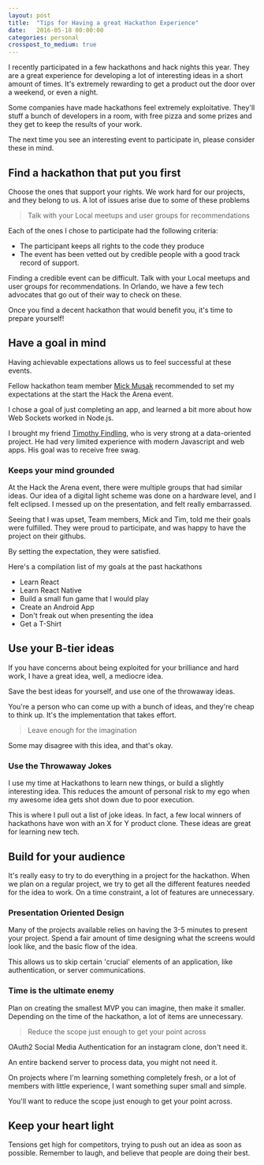 ```yaml
---
layout: post
title:  "Tips for Having a great Hackathon Experience"
date:   2016-05-18 00:00:00
categories: personal
crosspost_to_medium: true
---
```


I recently participated in a few hackathons and hack nights this year. They are a great experience for developing a lot of interesting ideas in a short amount of times. It's extremely rewarding to get a product out the door over a weekend, or even a night.

Some companies have made hackathons feel extremely exploitative. They'll stuff a bunch of developers in a room, with free pizza and some prizes and they get to keep the results of your work.

The next time you see an interesting event to participate in, please consider these in mind.

## Find a hackathon that put you first

Choose the ones that support your rights. We work hard for our projects, and they belong to us. A lot of issues arise due to some of these problems

> Talk with your Local meetups and user groups for recommendations

Each of the ones I chose to participate had the following criteria:

* The participant keeps all rights to the code they produce
* The event has been vetted out by credible people with a good track record of support.

Finding a credible event can be difficult. Talk with your Local meetups and user groups for recommendations. In Orlando, we have a few tech advocates that go out of their way to check on these. 

Once you find a decent hackathon that would benefit you, it's time to prepare yourself!

## Have a goal in mind

Having achievable expectations allows us to feel successful at these events. 

Fellow hackathon team member [Mick Musak]([http://mckmc.com/) recommended to set my expectations at the start the Hack the Arena event.

I chose a goal of just completing an app, and learned a bit more about how Web Sockets worked in Node.js.

I brought my friend [Timothy Findling](https://www.linkedin.com/in/timothy-findling-b000b955), who is very strong at a data-oriented project. He had very limited experience with modern Javascript and web apps. His goal was to receive free swag.

### Keeps your mind grounded

At the Hack the Arena event, there were multiple groups that had similar ideas. Our idea of a digital light scheme was done on a hardware level, and I felt eclipsed. I messed up on the presentation, and felt really embarrassed.

Seeing that I was upset, Team members, Mick and Tim, told me their goals were fulfilled. They were proud to participate, and was happy to have the project on their githubs.

By setting the expectation, they were satisfied.

Here's a compilation list of my goals at the past hackathons

* Learn React
* Learn React Native
* Build a small fun game that I would play
* Create an Android App
* Don't freak out when presenting the idea
* Get a T-Shirt

## Use your B-tier ideas

If you have concerns about being exploited for your brilliance and hard work, I have a great idea, well, a mediocre idea.

Save the best ideas for yourself, and use one of the throwaway ideas. 

You're a person who can come up with a bunch of ideas, and they're cheap to think up. It's the implementation that takes effort.

> Leave enough for the imagination

Some may disagree with this idea, and that's okay.

### Use the Throwaway Jokes

I use my time at Hackathons to learn new things, or build a slightly interesting idea. This reduces the amount of personal risk to my ego when my awesome idea gets shot down due to poor execution.

This is where I pull out a list of joke ideas. In fact, a few local winners of hackathons have won with an X for Y product clone. These ideas are great for learning new tech.

## Build for your audience

It's really easy to try to do everything in a project for the hackathon. When we plan on a regular project, we try to get all the different features needed for the idea to work. On a time constraint, a lot of features are unnecessary.

### Presentation Oriented Design

Many of the projects available relies on having the 3-5 minutes to present your project. Spend a fair amount of time designing what the screens would look like, and the basic flow of the idea.

This allows us to skip certain 'crucial' elements of an application, like authentication, or server communications. 

### Time is the ultimate enemy

Plan on creating the smallest MVP you can imagine, then make it smaller. Depending on the time of the hackathon, a lot of items are unnecessary.

> Reduce the scope just enough to get your point across 

OAuth2 Social Media Authentication for an instagram clone, don't need it. 

An entire backend server to process data, you might not need it. 

On projects where I'm learning something completely fresh, or a lot of members with little experience, I want something super small and simple. 

You'll want to reduce the scope just enough to get your point across.

## Keep your heart light

Tensions get high for competitors, trying to push out an idea as soon as possible. Remember to laugh, and believe that people are doing their best.
